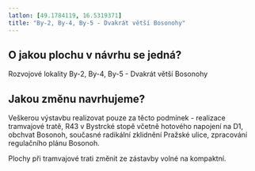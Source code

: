 ```yaml
---
latlon: [49.1784119, 16.5319371]
title: "By-2, By-4, By-5 - Dvakrát větší Bosonohy"
---
```


## O jakou plochu v návrhu se jedná?

Rozvojové lokality By-2, By-4, By-5 - Dvakrát větší Bosonohy

## Jakou změnu navrhujeme?

Veškerou výstavbu realizovat pouze za těcto podmínek - realizace tramvajové tratě, R43 v Bystrcké stopě včetně hotového napojení na D1, obchvat Bosonoh, současné radikální zklidnění Pražské ulice, zpracování regulačního plánu Bosonoh.

Plochy při tramvajové trati změnit ze zástavby volné na kompaktní.

